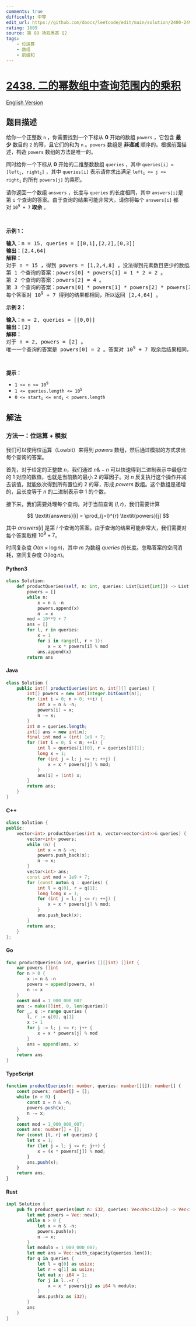 ```yaml
---
comments: true
difficulty: 中等
edit_url: https://github.com/doocs/leetcode/edit/main/solution/2400-2499/2438.Range%20Product%20Queries%20of%20Powers/README.md
rating: 1609
source: 第 89 场双周赛 Q2
tags:
    - 位运算
    - 数组
    - 前缀和
---
```


<!-- problem:start -->

# [2438. 二的幂数组中查询范围内的乘积](https://leetcode.cn/problems/range-product-queries-of-powers)

[English Version](/solution/2400-2499/2438.Range%20Product%20Queries%20of%20Powers/README_EN.md)

## 题目描述

<!-- description:start -->

<p>给你一个正整数&nbsp;<code>n</code>&nbsp;，你需要找到一个下标从&nbsp;<strong>0</strong>&nbsp;开始的数组&nbsp;<code>powers</code>&nbsp;，它包含 <strong>最少</strong>&nbsp;数目的 <code>2</code>&nbsp;的幂，且它们的和为&nbsp;<code>n</code>&nbsp;。<code>powers</code>&nbsp;数组是&nbsp;<strong>非递减</strong>&nbsp;顺序的。根据前面描述，构造&nbsp;<code>powers</code>&nbsp;数组的方法是唯一的。</p>

<p>同时给你一个下标从 <strong>0</strong>&nbsp;开始的二维整数数组&nbsp;<code>queries</code>&nbsp;，其中&nbsp;<code>queries[i] = [left<sub>i</sub>, right<sub>i</sub>]</code>&nbsp;，其中&nbsp;<code>queries[i]</code>&nbsp;表示请你求出满足&nbsp;<code>left<sub>i</sub> &lt;= j &lt;= right<sub>i</sub></code>&nbsp;的所有&nbsp;<code>powers[j]</code>&nbsp;的乘积。</p>

<p>请你返回一个数组<em>&nbsp;</em><code>answers</code>&nbsp;，长度与<em>&nbsp;</em><code>queries</code>&nbsp;的长度相同，其中<em>&nbsp;</em><code>answers[i]</code>是第<em>&nbsp;</em><code>i</code>&nbsp;个查询的答案。由于查询的结果可能非常大，请你将每个&nbsp;<code>answers[i]</code>&nbsp;都对&nbsp;<code>10<sup>9</sup> + 7</code>&nbsp;<strong>取余</strong>&nbsp;。</p>

<p>&nbsp;</p>

<p><strong>示例 1：</strong></p>

<pre><b>输入：</b>n = 15, queries = [[0,1],[2,2],[0,3]]
<b>输出：</b>[2,4,64]
<strong>解释：</strong>
对于 n = 15 ，得到 powers = [1,2,4,8] 。没法得到元素数目更少的数组。
第 1 个查询的答案：powers[0] * powers[1] = 1 * 2 = 2 。
第 2 个查询的答案：powers[2] = 4 。
第 3 个查询的答案：powers[0] * powers[1] * powers[2] * powers[3] = 1 * 2 * 4 * 8 = 64 。
每个答案对 10<sup>9</sup> + 7 得到的结果都相同，所以返回 [2,4,64] 。
</pre>

<p><strong>示例 2：</strong></p>

<pre><b>输入：</b>n = 2, queries = [[0,0]]
<b>输出：</b>[2]
<strong>解释：</strong>
对于 n = 2, powers = [2] 。
唯一一个查询的答案是 powers[0] = 2 。答案对 10<sup>9</sup> + 7 取余后结果相同，所以返回 [2] 。
</pre>

<p>&nbsp;</p>

<p><strong>提示：</strong></p>

<ul>
	<li><code>1 &lt;= n &lt;= 10<sup>9</sup></code></li>
	<li><code>1 &lt;= queries.length &lt;= 10<sup>5</sup></code></li>
	<li><code>0 &lt;= start<sub>i</sub> &lt;= end<sub>i</sub> &lt; powers.length</code></li>
</ul>

<!-- description:end -->

## 解法

<!-- solution:start -->

### 方法一：位运算 + 模拟

我们可以使用位运算（Lowbit）来得到 $\textit{powers}$ 数组，然后通过模拟的方式求出每个查询的答案。

首先，对于给定的正整数 $n$，我们通过 $n \& -n$ 可以快速得到二进制表示中最低位的 $1$ 对应的数值，也就是当前数的最小 $2$ 的幂因子。对 $n$ 反复执行这个操作并减去该值，就能依次得到所有置位的 $2$ 的幂，形成 $\textit{powers}$ 数组。这个数组是递增的，且长度等于 $n$ 的二进制表示中 $1$ 的个数。

接下来，我们需要处理每个查询。对于当前查询 $(l, r)$，我们需要计算

$$
\textit{answers}[i] = \prod_{j=l}^{r} \textit{powers}[j]
$$

其中 $\textit{answers}[i]$ 是第 $i$ 个查询的答案。由于查询的结果可能非常大，我们需要对每个答案取模 $10^9 + 7$。

时间复杂度 $O(m \times \log n)$，其中 $m$ 为数组 $\textit{queries}$ 的长度。忽略答案的空间消耗，空间复杂度 $O(\log n)$。

<!-- tabs:start -->

#### Python3

```python
class Solution:
    def productQueries(self, n: int, queries: List[List[int]]) -> List[int]:
        powers = []
        while n:
            x = n & -n
            powers.append(x)
            n -= x
        mod = 10**9 + 7
        ans = []
        for l, r in queries:
            x = 1
            for i in range(l, r + 1):
                x = x * powers[i] % mod
            ans.append(x)
        return ans
```

#### Java

```java
class Solution {
    public int[] productQueries(int n, int[][] queries) {
        int[] powers = new int[Integer.bitCount(n)];
        for (int i = 0; n > 0; ++i) {
            int x = n & -n;
            powers[i] = x;
            n -= x;
        }
        int m = queries.length;
        int[] ans = new int[m];
        final int mod = (int) 1e9 + 7;
        for (int i = 0; i < m; ++i) {
            int l = queries[i][0], r = queries[i][1];
            long x = 1;
            for (int j = l; j <= r; ++j) {
                x = x * powers[j] % mod;
            }
            ans[i] = (int) x;
        }
        return ans;
    }
}
```

#### C++

```cpp
class Solution {
public:
    vector<int> productQueries(int n, vector<vector<int>>& queries) {
        vector<int> powers;
        while (n) {
            int x = n & -n;
            powers.push_back(x);
            n -= x;
        }
        vector<int> ans;
        const int mod = 1e9 + 7;
        for (const auto& q : queries) {
            int l = q[0], r = q[1];
            long long x = 1;
            for (int j = l; j <= r; ++j) {
                x = x * powers[j] % mod;
            }
            ans.push_back(x);
        }
        return ans;
    }
};
```

#### Go

```go
func productQueries(n int, queries [][]int) []int {
	var powers []int
	for n > 0 {
		x := n & -n
		powers = append(powers, x)
		n -= x
	}
	const mod = 1_000_000_007
	ans := make([]int, 0, len(queries))
	for _, q := range queries {
		l, r := q[0], q[1]
		x := 1
		for j := l; j <= r; j++ {
			x = x * powers[j] % mod
		}
		ans = append(ans, x)
	}
	return ans
}
```

#### TypeScript

```ts
function productQueries(n: number, queries: number[][]): number[] {
    const powers: number[] = [];
    while (n > 0) {
        const x = n & -n;
        powers.push(x);
        n -= x;
    }
    const mod = 1_000_000_007;
    const ans: number[] = [];
    for (const [l, r] of queries) {
        let x = 1;
        for (let j = l; j <= r; j++) {
            x = (x * powers[j]) % mod;
        }
        ans.push(x);
    }
    return ans;
}
```

#### Rust

```rust
impl Solution {
    pub fn product_queries(mut n: i32, queries: Vec<Vec<i32>>) -> Vec<i32> {
        let mut powers = Vec::new();
        while n > 0 {
            let x = n & -n;
            powers.push(x);
            n -= x;
        }
        let modulo = 1_000_000_007;
        let mut ans = Vec::with_capacity(queries.len());
        for q in queries {
            let l = q[0] as usize;
            let r = q[1] as usize;
            let mut x: i64 = 1;
            for j in l..=r {
                x = x * powers[j] as i64 % modulo;
            }
            ans.push(x as i32);
        }
        ans
    }
}
```

<!-- tabs:end -->

<!-- solution:end -->

<!-- problem:end -->
